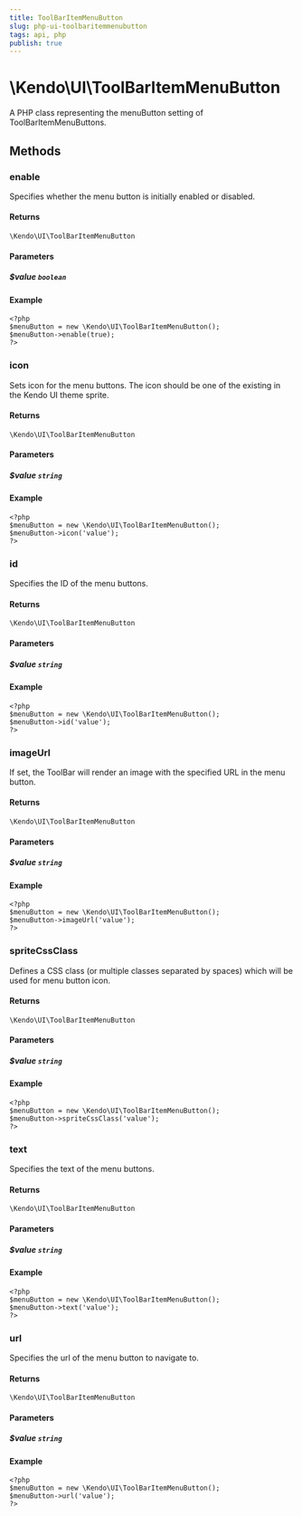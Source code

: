 ```yaml
---
title: ToolBarItemMenuButton
slug: php-ui-toolbaritemmenubutton
tags: api, php
publish: true
---
```


# \Kendo\UI\ToolBarItemMenuButton

A PHP class representing the menuButton setting of ToolBarItemMenuButtons.


## Methods

### enable
Specifies whether the menu button is initially enabled or disabled.

#### Returns
`\Kendo\UI\ToolBarItemMenuButton`

#### Parameters

##### $value `boolean`



#### Example 
    <?php
    $menuButton = new \Kendo\UI\ToolBarItemMenuButton();
    $menuButton->enable(true);
    ?>

### icon
Sets icon for the menu buttons. The icon should be one of the existing in the Kendo UI theme sprite.

#### Returns
`\Kendo\UI\ToolBarItemMenuButton`

#### Parameters

##### $value `string`



#### Example 
    <?php
    $menuButton = new \Kendo\UI\ToolBarItemMenuButton();
    $menuButton->icon('value');
    ?>

### id
Specifies the ID of the menu buttons.

#### Returns
`\Kendo\UI\ToolBarItemMenuButton`

#### Parameters

##### $value `string`



#### Example 
    <?php
    $menuButton = new \Kendo\UI\ToolBarItemMenuButton();
    $menuButton->id('value');
    ?>

### imageUrl
If set, the ToolBar will render an image with the specified URL in the menu button.

#### Returns
`\Kendo\UI\ToolBarItemMenuButton`

#### Parameters

##### $value `string`



#### Example 
    <?php
    $menuButton = new \Kendo\UI\ToolBarItemMenuButton();
    $menuButton->imageUrl('value');
    ?>

### spriteCssClass
Defines a CSS class (or multiple classes separated by spaces) which will be used for menu button icon.

#### Returns
`\Kendo\UI\ToolBarItemMenuButton`

#### Parameters

##### $value `string`



#### Example 
    <?php
    $menuButton = new \Kendo\UI\ToolBarItemMenuButton();
    $menuButton->spriteCssClass('value');
    ?>

### text
Specifies the text of the menu buttons.

#### Returns
`\Kendo\UI\ToolBarItemMenuButton`

#### Parameters

##### $value `string`



#### Example 
    <?php
    $menuButton = new \Kendo\UI\ToolBarItemMenuButton();
    $menuButton->text('value');
    ?>

### url
Specifies the url of the menu button to navigate to.

#### Returns
`\Kendo\UI\ToolBarItemMenuButton`

#### Parameters

##### $value `string`



#### Example 
    <?php
    $menuButton = new \Kendo\UI\ToolBarItemMenuButton();
    $menuButton->url('value');
    ?>

